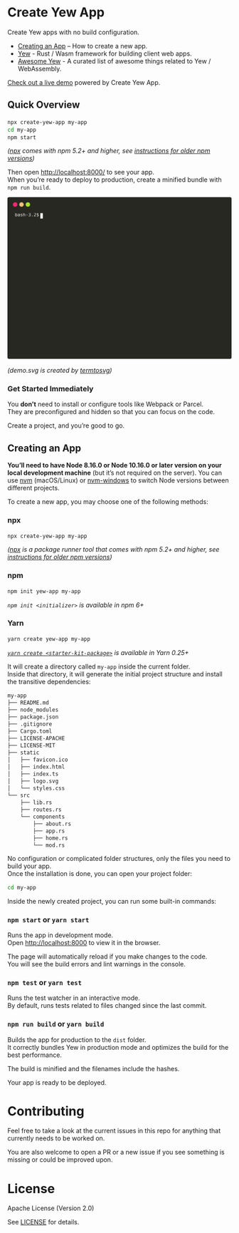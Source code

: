 # Create Yew App

Create Yew apps with no build configuration.

- [Creating an App](#creating-an-app) – How to create a new app.
- [Yew](https://github.com/yewstack/yew) - Rust / Wasm framework for building client web apps.
- [Awesome Yew](https://github.com/jetli/awesome-yew) - A curated list of awesome things related to Yew / WebAssembly.

[Check out a live demo](https://jetli.github.io/create-yew-app/) powered by Create Yew App.

## Quick Overview

```sh
npx create-yew-app my-app
cd my-app
npm start
```

_([npx](https://medium.com/@maybekatz/introducing-npx-an-npm-package-runner-55f7d4bd282b) comes with npm 5.2+ and higher, see [instructions for older npm versions](https://gist.github.com/gaearon/4064d3c23a77c74a3614c498a8bb1c5f))_

Then open [http://localhost:8000/](http://localhost:8000/) to see your app.<br/>
When you’re ready to deploy to production, create a minified bundle with `npm run build`.

<p align='center'>
    <img src="packages/create-yew-app/demo.svg" />
    
_(demo.svg is created by [termtosvg](https://github.com/nbedos/termtosvg))_
</p>

### Get Started Immediately

You **don’t** need to install or configure tools like Webpack or Parcel.<br>
They are preconfigured and hidden so that you can focus on the code.

Create a project, and you’re good to go.

## Creating an App

**You’ll need to have Node 8.16.0 or Node 10.16.0 or later version on your local development machine** (but it’s not required on the server). You can use [nvm](https://github.com/creationix/nvm#installation) (macOS/Linux) or [nvm-windows](https://github.com/coreybutler/nvm-windows#node-version-manager-nvm-for-windows) to switch Node versions between different projects.

To create a new app, you may choose one of the following methods:

### npx

```sh
npx create-yew-app my-app
```

_([npx](https://medium.com/@maybekatz/introducing-npx-an-npm-package-runner-55f7d4bd282b) is a package runner tool that comes with npm 5.2+ and higher, see [instructions for older npm versions](https://gist.github.com/gaearon/4064d3c23a77c74a3614c498a8bb1c5f))_

### npm

```sh
npm init yew-app my-app
```

_`npm init <initializer>` is available in npm 6+_

### Yarn

```sh
yarn create yew-app my-app
```

_[`yarn create <starter-kit-package>`](https://yarnpkg.com/lang/en/docs/cli/create/) is available in Yarn 0.25+_

It will create a directory called `my-app` inside the current folder.<br/>
Inside that directory, it will generate the initial project structure and install the transitive dependencies:

```
my-app
├── README.md
├── node_modules
├── package.json
├── .gitignore
├── Cargo.toml
├── LICENSE-APACHE
├── LICENSE-MIT
├── static
│   ├── favicon.ico
│   ├── index.html
│   ├── index.ts
│   ├── logo.svg
│   └── styles.css
└── src
    ├── lib.rs
    ├── routes.rs
    └── components
        ├── about.rs
        ├── app.rs
        ├── home.rs
        └── mod.rs
```
No configuration or complicated folder structures, only the files you need to build your app.<br>
Once the installation is done, you can open your project folder:

```sh
cd my-app
```

Inside the newly created project, you can run some built-in commands:

### `npm start` or `yarn start`

Runs the app in development mode.<br>
Open [http://localhost:8000](http://localhost:8000) to view it in the browser.

The page will automatically reload if you make changes to the code.<br>
You will see the build errors and lint warnings in the console.

### `npm test` or `yarn test`

Runs the test watcher in an interactive mode.<br>
By default, runs tests related to files changed since the last commit.

### `npm run build` or `yarn build`

Builds the app for production to the `dist` folder.<br>
It correctly bundles Yew in production mode and optimizes the build for the best performance.

The build is minified and the filenames include the hashes.<br>

Your app is ready to be deployed.

# Contributing

Feel free to take a look at the current issues in this repo for anything that currently needs to be worked on.

You are also welcome to open a PR or a new issue if you see something is missing or could be improved upon.

# License

Apache License (Version 2.0)

See [LICENSE](./LICENSE) for details.
